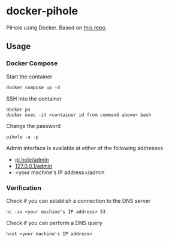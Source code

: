 # docker-pihole

PiHole using Docker. Based on [this repo](https://github.com/pi-hole/docker-pi-hole/).

## Usage

### Docker Compose

Start the container

```
docker compose up -d
```

SSH into the container

```
docker ps
docker exec -it <container id from command above> bash
```

Change the password

```
pihole -a -p
```

Admin interface is available at either of the following addresses
- [pi.hole/admin](pi.hole/admin)
- [127.0.0.1/admin](127.0.0.1/admin)
- <your machine's IP address>/admin

### Verification

Check if you can establish a connection to the DNS server

```
nc -zv <your machine's IP address> 53
```

Check if you can perform a DNS query

```
host <your machine's IP address>
```

